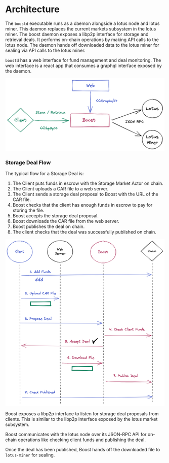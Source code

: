 # Architecture

The `boostd` executable runs as a daemon alongside a lotus node and lotus miner. This daemon replaces the current markets subsystem in the lotus miner. The boost daemon exposes a libp2p interface for storage and retrieval deals. It performs on-chain operations by making API calls to the lotus node. The daemon hands off downloaded data to the lotus miner for sealing via API calls to the lotus miner.

`boostd` has a web interface for fund management and deal monitoring. The web interface is a react app that consumes a graphql interface exposed by the daemon.

![](<.gitbook/assets/Boost Interfaces.png>)

### Storage Deal Flow

The typical flow for a Storage Deal is:

1. The Client puts funds in escrow with the Storage Market Actor on chain.
2. The Client uploads a CAR file to a web server.
3. The Client sends a storage deal proposal to Boost with the URL of the CAR file.
4. Boost checks that the client has enough funds in escrow to pay for storing the file.
5. Boost accepts the storage deal proposal.
6. Boost downloads the CAR file from the web server.
7. Boost publishes the deal on chain.
8. The client checks that the deal was successfully published on chain.

![](<.gitbook/assets/Boost Flow.png>)

Boost exposes a libp2p interface to listen for storage deal proposals from clients. This is similar to the libp2p interface exposed by the lotus market subsystem.&#x20;

Boost communicates with the lotus node over its JSON-RPC API for on-chain operations like checking client funds and publishing the deal.

Once the deal has been published, Boost hands off the downloaded file to `lotus-miner` for sealing.
